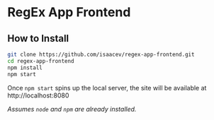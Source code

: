 # RegEx App Frontend

## How to Install
```bash
git clone https://github.com/isaacev/regex-app-frontend.git
cd regex-app-frontend
npm install
npm start
```

Once `npm start` spins up the local server, the site will be available at http://localhost:8080

*Assumes `node` and `npm` are already installed.*
